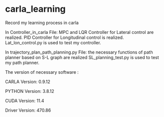 # carla_learning
Record my learning process in carla

In Controller_in_carla File:
MPC and LQR Controller for Lateral control are realized.
PID Controller for Longitudinal control is realized.
Lat_lon_control.py is used to test my controller.

In trajectory_plan_path_planning.py File:
the necessary functions of path planner based on S-L graph are realized
SL_planning_test.py is used to test my path planner.

The version of necessary software :

CARLA Version: 0.9.12

PYTHON Version: 3.8.12

CUDA Version: 11.4

Driver Version: 470.86
